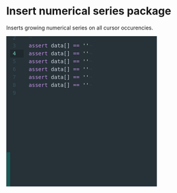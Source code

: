 # Insert numerical series package

Inserts growing numerical series on all cursor occurencies.

![usecase](https://raw.githubusercontent.com/Dundee/insert-numerical-series/master/insert.gif "Usecase inserting series")


